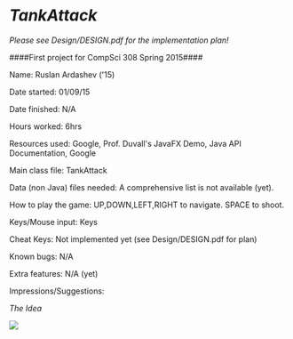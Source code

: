 # *TankAttack* #

*Please see Design/DESIGN.pdf for the implementation plan!*

####First project for CompSci 308 Spring 2015####

Name: Ruslan Ardashev ('15)

Date started: 01/09/15

Date finished: N/A

Hours worked: 6hrs

Resources used: Google, Prof. Duvall's JavaFX Demo, Java API Documentation, Google

Main class file: TankAttack

Data (non Java) files needed: A comprehensive list is not available (yet).

How to play the game: UP,DOWN,LEFT,RIGHT to navigate. SPACE to shoot.

Keys/Mouse input: Keys

Cheat Keys: Not implemented yet (see Design/DESIGN.pdf for plan)

Known bugs: N/A

Extra features: N/A (yet)

Impressions/Suggestions:


*The Idea*

![](https://github.com/duke-compsci308-spring2015/game_ra86/blob/master/Design/plan.png)


